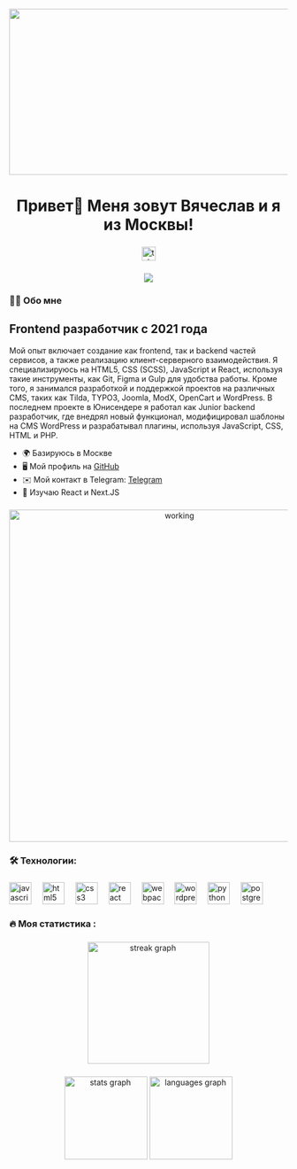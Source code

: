 <br clear="both">

<div align="center">
  <img height="300" width="600" src="[https://user-images.githubusercontent.com/74038190/225813708-98b745f2-7d22-48cf-9150-083f1b00d6c9.gif](https://miro.medium.com/max/680/0*7Q3yvSIv_t0ioJ-Z.gif)"  />
</div>

###

<h1 align="center">Привет👋 Меня зовут Вячеслав и я из Москвы!</h1>

###

<div align="center">
  <a href="https://t.me/0x01f" target="_blank">
    <img src="https://img.shields.io/static/v1?message=Telegram&logo=telegram&label=&color=2CA5E0&logoColor=white&labelColor=&style=for-the-badge" height="25" alt="telegram logo"  />
  </a>
</div>

###

<div align="center">
  <img src="https://visitor-badge.laobi.icu/badge?page_id=filimonovalexey.filimonovalexey&"  />
</div>

###

<h3 align="left">👩‍💻  Обо мне</h3>

## Frontend разработчик с 2021 года

Мой опыт включает создание как frontend, так и backend частей сервисов, а также реализацию клиент-серверного взаимодействия. Я специализируюсь на HTML5, CSS (SCSS), JavaScript и React, используя такие инструменты, как Git, Figma и Gulp для удобства работы. Кроме того, я занимался разработкой и поддержкой проектов на различных CMS, таких как Tilda, TYPO3, Joomla, ModX, OpenCart и WordPress. В последнем проекте в Юнисендере я работал как Junior backend разработчик, где внедрял новый функционал, модифицировал шаблоны на CMS WordPress и разрабатывал плагины, используя JavaScript, CSS, HTML и PHP.

- 🌍 Базируюсь в Москве
- 🖥️ Мой профиль на [GitHub](http://github.com/0x01f)
- ✉️ Мой контакт в Telegram: [Telegram](https://t.me/oxo1f)
- 🧠 Изучаю React и Next.JS

###

<p align="center">
 <img width="600" src="https://media1.tenor.com/m/gTg8ZSZMR6YAAAAC/scaler-create-impact.gif" alt="working"/>
</p>

###

<h3 align="left">🛠 Технологии:</h3>

###

<div align="left">
  <img src="https://cdn.jsdelivr.net/gh/devicons/devicon/icons/javascript/javascript-original.svg" height="40" alt="javascript logo"  />
  <img width="12" />
  <img src="https://cdn.jsdelivr.net/gh/devicons/devicon/icons/html5/html5-original.svg" height="40" alt="html5 logo"  />
  <img width="12" />
  <img src="https://cdn.jsdelivr.net/gh/devicons/devicon/icons/css3/css3-original.svg" height="40" alt="css3 logo"  />
  <img width="12" />
  <img src="https://cdn.jsdelivr.net/gh/devicons/devicon/icons/react/react-original.svg" height="40" alt="react logo"  />
  <img width="12" />
  <img src="https://cdn.simpleicons.org/webpack/8DD6F9" height="40" alt="webpack logo"  />
  <img width="12" />
  <img src="https://skillicons.dev/icons?i=wordpress" height="40" alt="wordpress logo"  />
  <img width="12" />
  <img src="https://skillicons.dev/icons?i=py" height="40" alt="python logo"  />
  <img width="12" />
  <img src="https://skillicons.dev/icons?i=postgres" height="40" alt="postgresql logo"  />
</div>

###

<h3 align="left">🔥   Моя статистика :</h3>

###

<div align="center">
  <img src="https://streak-stats.demolab.com?user=0x01f&locale=en&mode=daily&theme=dark&hide_border=false&border_radius=5&order=3" height="220" alt="streak graph"  />
</div>

###

<div align="center">
  <img src="https://github-readme-stats.vercel.app/api?username=0x01f&hide_title=false&hide_rank=false&show_icons=true&include_all_commits=true&count_private=true&disable_animations=false&theme=dracula&locale=en&hide_border=false&order=1" height="150" alt="stats graph"  />
  <img src="https://github-readme-stats.vercel.app/api/top-langs?username=0x01f&locale=en&hide_title=false&layout=compact&card_width=320&langs_count=5&theme=dracula&hide_border=false&order=2" height="150" alt="languages graph"  />
</div>

###
